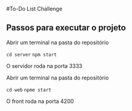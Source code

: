#To-Do List Challenge

## Passos para executar o projeto

Abrir um terminal na pasta do repositório

`cd server`
`npm start`

O servidor roda na porta 3333

Abrir um terminal na pasta do repositório

`cd web`
`npme start`

O front roda na porta 4200
